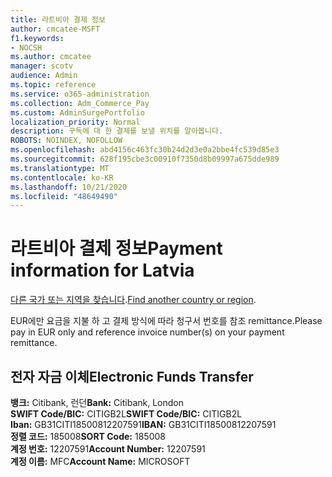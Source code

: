 ```yaml
---
title: 라트비아 결제 정보
author: cmcatee-MSFT
f1.keywords:
- NOCSH
ms.author: cmcatee
manager: scotv
audience: Admin
ms.topic: reference
ms.service: o365-administration
ms.collection: Adm_Commerce_Pay
ms.custom: AdminSurgePortfolio
localization_priority: Normal
description: 구독에 대 한 결제를 보낼 위치를 알아봅니다.
ROBOTS: NOINDEX, NOFOLLOW
ms.openlocfilehash: abd4156c463fc30b24d2d3e0a2bbe4fc539d85e3
ms.sourcegitcommit: 628f195cbe3c00910f7350d8b09997a675dde989
ms.translationtype: MT
ms.contentlocale: ko-KR
ms.lasthandoff: 10/21/2020
ms.locfileid: "48649490"
---
```

# <a name="payment-information-for-latvia"></a><span data-ttu-id="e5145-103">라트비아 결제 정보</span><span class="sxs-lookup"><span data-stu-id="e5145-103">Payment information for Latvia</span></span>

<span data-ttu-id="e5145-104">[다른 국가 또는 지역을 찾습니다](../billing-and-payments/pay-for-your-subscription.md).</span><span class="sxs-lookup"><span data-stu-id="e5145-104">[Find another country or region](../billing-and-payments/pay-for-your-subscription.md).</span></span>

<span data-ttu-id="e5145-105">EUR에만 요금을 지불 하 고 결제 방식에 따라 청구서 번호를 참조 remittance.</span><span class="sxs-lookup"><span data-stu-id="e5145-105">Please pay in EUR only and reference invoice number(s) on your payment remittance.</span></span>

## <a name="electronic-funds-transfer"></a><span data-ttu-id="e5145-106">전자 자금 이체</span><span class="sxs-lookup"><span data-stu-id="e5145-106">Electronic Funds Transfer</span></span>

<span data-ttu-id="e5145-107">**뱅크:** Citibank, 런던</span><span class="sxs-lookup"><span data-stu-id="e5145-107">**Bank:** Citibank, London</span></span>  
<span data-ttu-id="e5145-108">**SWIFT Code/BIC:** CITIGB2L</span><span class="sxs-lookup"><span data-stu-id="e5145-108">**SWIFT Code/BIC:** CITIGB2L</span></span>  
<span data-ttu-id="e5145-109">**Iban:** GB31CITI18500812207591</span><span class="sxs-lookup"><span data-stu-id="e5145-109">**IBAN:** GB31CITI18500812207591</span></span>  
<span data-ttu-id="e5145-110">**정렬 코드:** 185008</span><span class="sxs-lookup"><span data-stu-id="e5145-110">**SORT Code:** 185008</span></span>  
<span data-ttu-id="e5145-111">**계정 번호:** 12207591</span><span class="sxs-lookup"><span data-stu-id="e5145-111">**Account Number:** 12207591</span></span>  
<span data-ttu-id="e5145-112">**계정 이름:** MFC</span><span class="sxs-lookup"><span data-stu-id="e5145-112">**Account Name:** MICROSOFT</span></span>